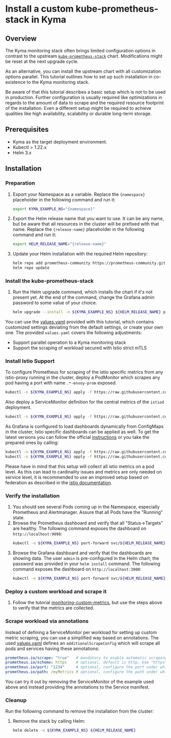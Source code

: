 # Install a custom kube-prometheus-stack in Kyma

## Overview

The Kyma monitoring stack often brings limited configuration options in contrast to the upstream [`kube-prometheus-stack`](https://github.com/prometheus-community/helm-charts/blob/main/charts/kube-prometheus-stack) chart. Modifications might be reset at the next upgrade cycle.

As an alternative, you can install the upstream chart with all customization options parallel. This tutorial outlines how to set up such installation in co-existence to the Kyma monitoring stack.

Be aware of that this tutorial describes a basic setup which is not to be used in production. Further configuration is usually required like optimizations in regards to the amount of data to scrape and the required resource footprint of the installation. Even a different setup might be required to achieve qualities like high availability, scalability or durable long-term storage.

## Prerequisites

- Kyma as the target deployment environment.
- Kubectl > 1.22.x
- Helm 3.x

## Installation

### Preparation

1. Export your Namespace as a variable. Replace the `{namespace}` placeholder in the following command and run it:

    ```bash
    export KYMA_EXAMPLE_NS="{namespace}"
    ```

2. Export the Helm release name that you want to use. It can be any name, but be aware that all resources in the cluster will be prefixed with that name. Replace the `{release-name}` placeholder in the following command and run it:
    ```bash
    export HELM_RELEASE_NAME="{release-name}"
    ```

3. Update your Helm installation with the required Helm repository:

    ```bash
    helm repo add prometheus-community https://prometheus-community.github.io/helm-charts
    helm repo update
    ```

### Install the kube-prometheus-stack

1. Run the Helm upgrade command, which installs the chart if it's not present yet. At the end of the command, change the Grafana admin password to some value of your choice.
    ```bash
    helm upgrade --install -n ${KYMA_EXAMPLE_NS} ${HELM_RELEASE_NAME} prometheus-community/kube-prometheus-stack -f https://raw.githubusercontent.com/kyma-project/examples/main/prometheus/values.yaml --set grafana.adminPassword=myPwd
    ```

You can use the [values.yaml](./values.yaml) provided with this tutorial, which contains customized settings deviating from the default settings, or create your own one.
The provided `values.yaml` covers the following adjustments:
- Support parallel operation to a Kyma monitoring stack
- Support the scraping of workload secured with Istio strict mTLS

### Install Istio Support

To configure Prometheus for scraping of the istio specific metrics from any istio-proxy running in the cluster, deploy a PodMonitor which scrapes any pod having a port with name `.*-envoy-prom` exposed.

```bash
kubectl -n ${KYMA_EXAMPLE_NS} apply -f https://raw.githubusercontent.com/kyma-project/examples/main/prometheus/istio/podmonitor-istio-proxy.yaml
```

Also deploy a ServiceMonitor definition for the central metrics of the `istiod` deployment.
```bash
kubectl -n ${KYMA_EXAMPLE_NS} apply -f https://raw.githubusercontent.com/kyma-project/examples/main/prometheus/istio/servicemonitor-istiod.yaml
```

As Grafana is configured to load dashboards dynamically from ConfigMaps in the cluster, Istio specific dashboards can be applied as well. To get the latest versions you can follow the official [instructions](https://istio.io/latest/docs/ops/integrations/grafana/#option-1-quick-start) or you take the prepared ones by calling:

```bash
kubectl -n ${KYMA_EXAMPLE_NS} apply -f https://raw.githubusercontent.com/kyma-project/examples/main/prometheus/istio/configmap-istio-grafana-dashboards.yaml
kubectl -n ${KYMA_EXAMPLE_NS} apply -f https://raw.githubusercontent.com/kyma-project/examples/main/prometheus/istio/configmap-istio-services-grafana-dashboards.yaml
```

Please have in mind that this setup will collect all istio metrics on a pod level. As this can lead to cardinality issues and metrics are only needed on service level, it is recommended to use an improved setup based on federation as described in the [istio documentation](https://istio.io/latest/docs/ops/best-practices/observability/#using-prometheus-for-production-scale-monitoring).

### Verify the installation

1. You should see several Pods coming up in the Namespace, especially Prometheus and Alertmanager. Assure that all Pods have the "Running" state.
2. Browse the Prometheus dashboard and verify that all "Status->Targets" are healthy. The following command exposes the dashboard on `http://localhost:9090`:
   ```bash
   kubectl -n ${KYMA_EXAMPLE_NS} port-forward svc/${HELM_RELEASE_NAME}-kube-prometheus-stack-prometheus 9090
   ```
3. Browse the Grafana dashboard and verify that the dashboards are showing data. The user `admin` is pre-configured in the Helm chart; the password was provided in your `helm install` command. The following command exposes the dashboard on `http://localhost:3000`:
   ```bash
   kubectl -n ${KYMA_EXAMPLE_NS} port-forward svc/${HELM_RELEASE_NAME}-grafana 3000:80
   ```

### Deploy a custom workload and scrape it

1. Follow the tutorial [monitoring-custom-metrics](./../monitoring-custom-metrics/), but use the steps above to verify that the metrics are collected.

### Scrape workload via annotations

Instead of defining a ServiceMonitor per workload for setting up custom metric scraping, you can use a simplified way based on annotations. The used [values.yaml](./values.yaml) defines an `additionalScrapeConfig` which will scrape all pods and services having these annotations:

```yaml
prometheus.io/scrape: "true"   # mandatory to enable automatic scraping
prometheus.io/scheme: https    # optional, default is http. Use "https" to scrape using istio client certificates
prometheus.io/port: "1234"     # optional, configure the port under which the metrics are exposed
prometheus.io/path: /myMetrics # optional, configure the path under which the metrics are exposed
```

You can try it out by removing the ServiceMonitor of the example used above and instead providing the annotations to the Service manifest.

### Cleanup

Run the following command to remove the installation from the cluster:

1. Remove the stack by calling Helm:

    ```bash
    helm delete -n ${KYMA_EXAMPLE_NS} ${HELM_RELEASE_NAME}
    ```
